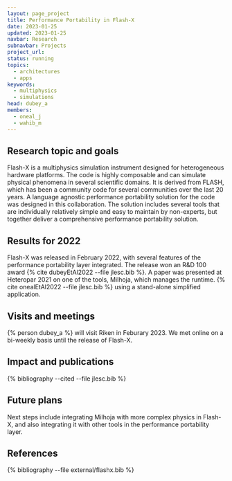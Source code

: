```yaml
---
layout: page_project
title: Performance Portability in Flash-X
date: 2023-01-25
updated: 2023-01-25
navbar: Research
subnavbar: Projects
project_url:
status: running
topics: 
  - architectures
  - apps
keywords:
  - multiphysics
  - simulations 
head: dubey_a
members:
  - oneal_j
  - wahib_m
---
```


## Research topic and goals

Flash-X is a multiphysics simulation instrument designed for heterogeneous hardware platforms. The code is highly composable and can simulate physical phenomena in several scientific domains. It is derived from FLASH, which has been a community code for several communities over the last 20 years.  A language agnostic performance portability solution for the code was designed in this collaboration. The solution includes several tools that are individually relatively simple and easy to maintain by non-experts, but together deliver a comprehensive performance portability solution.

## Results for 2022

Flash-X was released in February 2022, with several features of the performance portability layer integrated. The release won an R&D 100 award
 {% cite dubeyEtAl2022 --file jlesc.bib %}. A paper was presented at Heteropar 2021 on one of the tools, Milhoja, which manages the runtime. {% cite onealEtAl2022 --file jlesc.bib %} using a stand-alone simplified application.


## Visits and meetings

{% person dubey_a %} will visit Riken in Feburary 2023. We met online on a bi-weekly basis until the release of Flash-X.

## Impact and publications

{% bibliography --cited --file jlesc.bib %}


## Future plans

Next steps include integrating Milhoja with more complex physics in Flash-X, and also integrating it with other tools in the performance portability layer.


## References

{% bibliography --file external/flashx.bib %}
